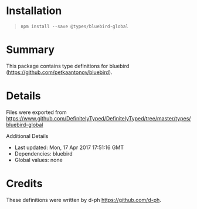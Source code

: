 # Installation
> `npm install --save @types/bluebird-global`

# Summary
This package contains type definitions for bluebird (https://github.com/petkaantonov/bluebird).

# Details
Files were exported from https://www.github.com/DefinitelyTyped/DefinitelyTyped/tree/master/types/bluebird-global

Additional Details
 * Last updated: Mon, 17 Apr 2017 17:51:16 GMT
 * Dependencies: bluebird
 * Global values: none

# Credits
These definitions were written by d-ph <https://github.com/d-ph>.
